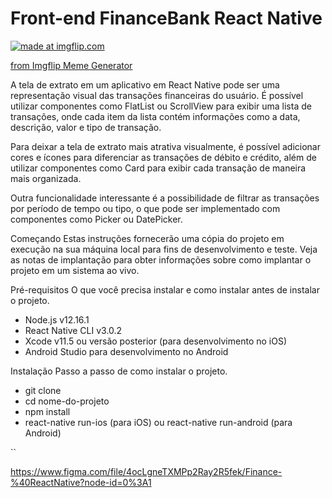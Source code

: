 # Front-end FinanceBank React Native

<a href="https://imgflip.com/i/7avwzi"><img src="" title="made at imgflip.com"/></a><div><a href="https://imgflip.com/memegenerator">from Imgflip Meme Generator</a></div>

A tela de extrato em um aplicativo em React Native pode ser uma representação visual das transações financeiras do usuário. É possível utilizar componentes como FlatList ou ScrollView para exibir uma lista de transações, onde cada item da lista contém informações como a data, descrição, valor e tipo de transação.

Para deixar a tela de extrato mais atrativa visualmente, é possível adicionar cores e ícones para diferenciar as transações de débito e crédito, além de utilizar componentes como Card para exibir cada transação de maneira mais organizada.

Outra funcionalidade interessante é a possibilidade de filtrar as transações por período de tempo ou tipo, o que pode ser implementado com componentes como Picker ou DatePicker.

Começando
Estas instruções fornecerão uma cópia do projeto em execução na sua máquina local para fins de desenvolvimento e teste. Veja as notas de implantação para obter informações sobre como implantar o projeto em um sistema ao vivo.

Pré-requisitos
O que você precisa instalar e como instalar antes de instalar o projeto.

- Node.js v12.16.1
- React Native CLI v3.0.2
- Xcode v11.5 ou versão posterior (para desenvolvimento no iOS)
- Android Studio para desenvolvimento no Android

Instalação
Passo a passo de como instalar o projeto.


- git clone 
- cd nome-do-projeto
- npm install
- react-native run-ios (para iOS) ou react-native run-android (para Android)


``

https://www.figma.com/file/4ocLgneTXMPp2Ray2R5fek/Finance-%40ReactNative?node-id=0%3A1

